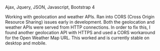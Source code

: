 Ajax, Jquery, JSON, Javascript, Bootstrap 4

Working with geolocation and weather APIs. Ran into CORS (Cross Origin Resource Sharing) issues early in development.
Both the geolocation and weather APIs were served from HTTP connections. In order to fix this, I found another geolocation
API with HTTPS and used a CORS workaround for the Open Weather Map URL. This worked and is currently stable on desktop and mobile.

